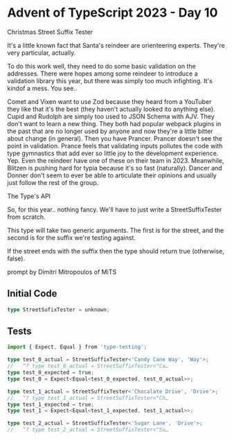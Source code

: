 # Advent of TypeScript 2023 - Day 10

Christmas Street Suffix Tester

It's a little known fact that Santa's reindeer are orienteering experts. They're very particular, actually.

To do this work well, they need to do some basic validation on the addresses. There were hopes among some reindeer to introduce a validation library this year, but there was simply too much infighting.  It's kindof a mess. You see..

Comet and Vixen want to use Zod because they heard from a YouTuber they like that it's the best (they haven't actually looked ito anything else).
Cupid and Rudolph are simply too used to JSON Schema with AJV. They don't want to learn a new thing. They both had popular webpack plugins in the past that are no longer used by anyone and now they're a little bitter about change (in general).
Then you have Prancer. Prancer doesn't see the point in validation. Prance feels that validating inputs pollutes the code with type gymnastics that add ever so little joy to the development experience. Yep. Even the reindeer have one of these on their team in 2023.
Meanwhile, Blitzen is pushing hard for typia because it's so fast (naturally).
Dancer and Donner don't seem to ever be able to articulate their opinions and usually just follow the rest of the group.

The Type's API

So, for this year.. nothing fancy. We'll have to just write a StreetSuffixTester from scratch.

This type will take two generic arguments. The first is for the street, and the second is for the suffix we're testing against.

If the street ends with the suffix then the type should return true (otherwise, false).

prompt by Dimitri Mitropoulos of MiTS

## Initial Code
```typescript
type StreetSufixTester = unknown;
```

## Tests
```typescript
import { Expect, Equal } from 'type-testing';

type test_0_actual = StreetSuffixTester<'Candy Cane Way', 'Way'>;
//   ^? type test_0_actual = StreetSuffixTester<"Ca…
type test_0_expected = true;
type test_0 = Expect<Equal<test_0_expected, test_0_actual>>;

type test_1_actual = StreetSuffixTester<'Chocalate Drive', 'Drive'>;
//   ^? type test_1_actual = StreetSuffixTester<"Ch…
type test_1_expected = true;
type test_1 = Expect<Equal<test_1_expected, test_1_actual>>;

type test_2_actual = StreetSuffixTester<'Sugar Lane', 'Drive'>;
//   ^? type test_2_actual = StreetSuffixTester<"Su…
```